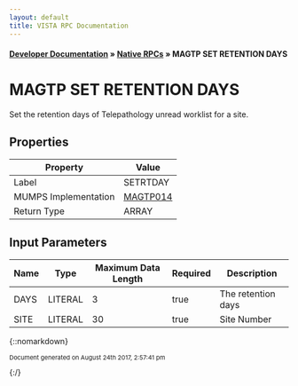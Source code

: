 ```yaml
---
layout: default
title: VISTA RPC Documentation
---
```


#### [Developer Documentation](../index) &#187; [Native RPCs](TableOfContents) &#187; MAGTP SET RETENTION DAYS<br/>
# MAGTP SET RETENTION DAYS

Set the retention days of Telepathology unread worklist for a site.

## Properties

Property | Value
--- | ---
Label | SETRTDAY
MUMPS Implementation | [MAGTP014](http://code.osehra.org/dox/Routine_MAGTP014_source.html)
Return Type | ARRAY


## Input Parameters

Name | Type | Maximum Data Length | Required | Description
--- | --- | --- | --- | ---
DAYS | LITERAL | 3 | true | The retention days
SITE | LITERAL | 30 | true | Site Number



{::nomarkdown} <br/><p style="font-size: 11px">Document generated on August 24th 2017, 2:57:41 pm</p>{:/}